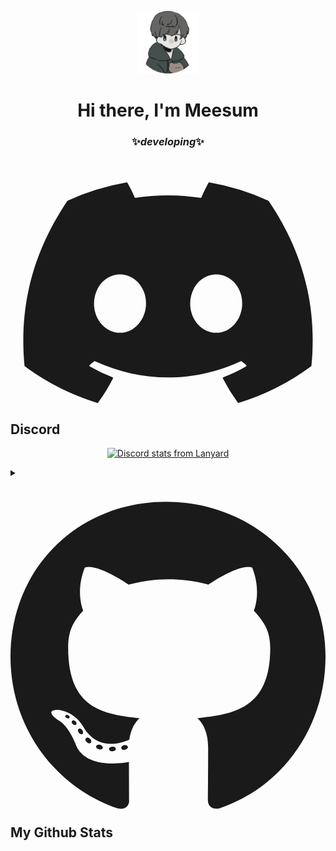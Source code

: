 <p align="center">
  <img src="https://github.com/lrxrn/lrxrn/blob/main/avatar.png?raw=true" alt="Lrxrn's avatar" height="100" width="100">
</p>

<h1 align="center">Hi there, I'm Meesum</h1>
<h3 align="center">✨<em>developing</em>✨</h3>

<h2> <svg aria-hidden="true" focusable="false" data-icon="discord" role="img" xmlns="http://www.w3.org/2000/svg" viewBox="0 0 640 512"><path fill="currentColor" d="M524.5 69.84a1.5 1.5 0 0 0 -.764-.7A485.1 485.1 0 0 0 404.1 32.03a1.816 1.816 0 0 0 -1.923 .91 337.5 337.5 0 0 0 -14.9 30.6 447.8 447.8 0 0 0 -134.4 0 309.5 309.5 0 0 0 -15.14-30.6 1.89 1.89 0 0 0 -1.924-.91A483.7 483.7 0 0 0 116.1 69.14a1.712 1.712 0 0 0 -.788 .676C39.07 183.7 18.19 294.7 28.43 404.4a2.016 2.016 0 0 0 .765 1.375A487.7 487.7 0 0 0 176 479.9a1.9 1.9 0 0 0 2.063-.676A348.2 348.2 0 0 0 208.1 430.4a1.86 1.86 0 0 0 -1.019-2.588 321.2 321.2 0 0 1 -45.87-21.85 1.885 1.885 0 0 1 -.185-3.126c3.082-2.309 6.166-4.711 9.109-7.137a1.819 1.819 0 0 1 1.9-.256c96.23 43.92 200.4 43.92 295.5 0a1.812 1.812 0 0 1 1.924 .233c2.944 2.426 6.027 4.851 9.132 7.16a1.884 1.884 0 0 1 -.162 3.126 301.4 301.4 0 0 1 -45.89 21.83 1.875 1.875 0 0 0 -1 2.611 391.1 391.1 0 0 0 30.01 48.81 1.864 1.864 0 0 0 2.063 .7A486 486 0 0 0 610.7 405.7a1.882 1.882 0 0 0 .765-1.352C623.7 277.6 590.9 167.5 524.5 69.84zM222.5 337.6c-28.97 0-52.84-26.59-52.84-59.24S193.1 219.1 222.5 219.1c29.67 0 53.31 26.82 52.84 59.24C275.3 310.1 251.9 337.6 222.5 337.6zm195.4 0c-28.97 0-52.84-26.59-52.84-59.24S388.4 219.1 417.9 219.1c29.67 0 53.31 26.82 52.84 59.24C470.7 310.1 447.5 337.6 417.9 337.6z"></path></svg> Discord</h2>

<a href="https://discord.com/users/375599041284669452">
  <p align="center">
    <img src="https://lanyard-profile-readme.vercel.app/api/375599041284669452?hideDiscrim=true&idleMessage=Most%20definitely%20idle." alt="Discord stats from Lanyard">
  </p>
</a>

<details>
    <summary>
      <h2><svg aria-hidden="true" focusable="false" data-icon="github" role="img" xmlns="http://www.w3.org/2000/svg" viewBox="0 0 496 512"><path fill="currentColor" d="M165.9 397.4c0 2-2.3 3.6-5.2 3.6-3.3 .3-5.6-1.3-5.6-3.6 0-2 2.3-3.6 5.2-3.6 3-.3 5.6 1.3 5.6 3.6zm-31.1-4.5c-.7 2 1.3 4.3 4.3 4.9 2.6 1 5.6 0 6.2-2s-1.3-4.3-4.3-5.2c-2.6-.7-5.5 .3-6.2 2.3zm44.2-1.7c-2.9 .7-4.9 2.6-4.6 4.9 .3 2 2.9 3.3 5.9 2.6 2.9-.7 4.9-2.6 4.6-4.6-.3-1.9-3-3.2-5.9-2.9zM244.8 8C106.1 8 0 113.3 0 252c0 110.9 69.8 205.8 169.5 239.2 12.8 2.3 17.3-5.6 17.3-12.1 0-6.2-.3-40.4-.3-61.4 0 0-70 15-84.7-29.8 0 0-11.4-29.1-27.8-36.6 0 0-22.9-15.7 1.6-15.4 0 0 24.9 2 38.6 25.8 21.9 38.6 58.6 27.5 72.9 20.9 2.3-16 8.8-27.1 16-33.7-55.9-6.2-112.3-14.3-112.3-110.5 0-27.5 7.6-41.3 23.6-58.9-2.6-6.5-11.1-33.3 2.6-67.9 20.9-6.5 69 27 69 27 20-5.6 41.5-8.5 62.8-8.5s42.8 2.9 62.8 8.5c0 0 48.1-33.6 69-27 13.7 34.7 5.2 61.4 2.6 67.9 16 17.7 25.8 31.5 25.8 58.9 0 96.5-58.9 104.2-114.8 110.5 9.2 7.9 17 22.9 17 46.4 0 33.7-.3 75.4-.3 83.6 0 6.5 4.6 14.4 17.3 12.1C428.2 457.8 496 362.9 496 252 496 113.3 383.5 8 244.8 8zM97.2 352.9c-1.3 1-1 3.3 .7 5.2 1.6 1.6 3.9 2.3 5.2 1 1.3-1 1-3.3-.7-5.2-1.6-1.6-3.9-2.3-5.2-1zm-10.8-8.1c-.7 1.3 .3 2.9 2.3 3.9 1.6 1 3.6 .7 4.3-.7 .7-1.3-.3-2.9-2.3-3.9-2-.6-3.6-.3-4.3 .7zm32.4 35.6c-1.6 1.3-1 4.3 1.3 6.2 2.3 2.3 5.2 2.6 6.5 1 1.3-1.3 .7-4.3-1.3-6.2-2.2-2.3-5.2-2.6-6.5-1zm-11.4-14.7c-1.6 1-1.6 3.6 0 5.9 1.6 2.3 4.3 3.3 5.6 2.3 1.6-1.3 1.6-3.9 0-6.2-1.4-2.3-4-3.3-5.6-2z"></path></svg> My Github Stats</h2>
    </summary>
    <a href="https://github.com/lrxrn">
      <p align="center">
        <img src="https://github.com/lrxrn/lrxrn/blob/main/github-metrics.svg" />
        </p>
    </a>
</details>
